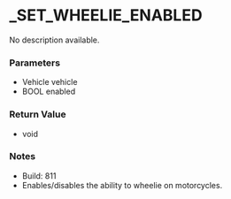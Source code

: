 # _SET_WHEELIE_ENABLED

No description available.

### Parameters
* Vehicle vehicle
* BOOL enabled

### Return Value
* void

### Notes
* Build: 811
* Enables/disables the ability to wheelie on motorcycles.

